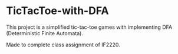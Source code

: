 # TicTacToe-with-DFA

This project is a simplified tic-tac-toe games with implementing DFA (Deterministic Finite Automata).

Made to complete class assignment of IF2220.
